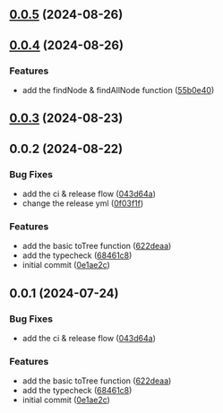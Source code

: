 

## [0.0.5](https://github.com/karlsbeard/ts-tree-tools/compare/v0.0.4...v0.0.5) (2024-08-26)

## [0.0.4](https://github.com/karlsbeard/ts-tree-tools/compare/v0.0.3...v0.0.4) (2024-08-26)


### Features

* add the findNode & findAllNode function ([55b0e40](https://github.com/karlsbeard/ts-tree-tools/commit/55b0e40a31901468ffb7f53b53cc3b6157ca0d5e))

## [0.0.3](https://github.com/karlsbeard/ts-tree-tools/compare/v0.0.2...v0.0.3) (2024-08-23)

## 0.0.2 (2024-08-22)


### Bug Fixes

* add the ci & release flow ([043d64a](https://github.com/karlsbeard/ts-tree-tools/commit/043d64ac9a4d5ba1a00ce6a3d9f1a8ab6d6d4fbf))
* change the release yml ([0f03f1f](https://github.com/karlsbeard/ts-tree-tools/commit/0f03f1f00610f853d5327eafb684e59cb6563c73))


### Features

* add the basic toTree function ([622deaa](https://github.com/karlsbeard/ts-tree-tools/commit/622deaa1a87776f2a6cac1858c61296f6b1594a3))
* add the typecheck ([68461c8](https://github.com/karlsbeard/ts-tree-tools/commit/68461c819d45dfc3e8b5014f6bc686beaea5e0c6))
* initial commit ([0e1ae2c](https://github.com/karlsbeard/ts-tree-tools/commit/0e1ae2c72ca54436277b56687c85a92c24918435))

## 0.0.1 (2024-07-24)


### Bug Fixes

* add the ci & release flow ([043d64a](https://github.com/karlsbeard/ts-tree-tools/commit/043d64ac9a4d5ba1a00ce6a3d9f1a8ab6d6d4fbf))


### Features

* add the basic toTree function ([622deaa](https://github.com/karlsbeard/ts-tree-tools/commit/622deaa1a87776f2a6cac1858c61296f6b1594a3))
* add the typecheck ([68461c8](https://github.com/karlsbeard/ts-tree-tools/commit/68461c819d45dfc3e8b5014f6bc686beaea5e0c6))
* initial commit ([0e1ae2c](https://github.com/karlsbeard/ts-tree-tools/commit/0e1ae2c72ca54436277b56687c85a92c24918435))
